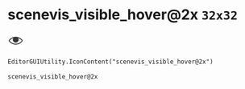 # scenevis_visible_hover@2x `32x32`
<img src="/img/scenevis_visible_hover@2x.png" width=32 height=32>

``` CSharp
EditorGUIUtility.IconContent("scenevis_visible_hover@2x")
```
```
scenevis_visible_hover@2x
```
